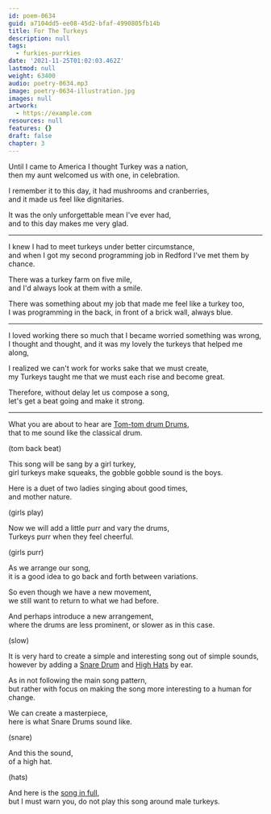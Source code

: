 ```yaml
---
id: poem-0634
guid: a7104dd5-ee08-45d2-bfaf-4990805fb14b
title: For The Turkeys
description: null
tags:
  - furkies-purrkies
date: '2021-11-25T01:02:03.462Z'
lastmod: null
weight: 63400
audio: poetry-0634.mp3
image: poetry-0634-illustration.jpg
images: null
artwork:
  - https://example.com
resources: null
features: {}
draft: false
chapter: 3
---
```


Until I came to America I thought Turkey was a nation,\
then my aunt welcomed us with one, in celebration.

I remember it to this day, it had mushrooms and cranberries,\
and it made us feel like dignitaries.

It was the only unforgettable mean I've ever had,\
and to this day makes me very glad.

---

I knew I had to meet turkeys under better circumstance,\
and when I got my second programming job in Redford I've met them by chance.

There was a turkey farm on five mile,\
and I'd always look at them with a smile.

There was something about my job that made me feel like a turkey too,\
I was programming in the back, in front of a brick wall, always blue.

---

I loved working there so much that I became worried something was wrong,\
I thought and thought, and it was my lovely the turkeys that helped me along,

I realized we can't work for works sake that we must create,\
my Turkeys taught me that we must each rise and become great.

Therefore, without delay let us compose a song,\
let's get a beat going and make it strong.

---

What you are about to hear are [Tom-tom drum Drums](https://en.wikipedia.org/wiki/Tom-tom_drum),\
that to me sound like the classical drum.

(tom back beat)

This song will be sang by a girl turkey,\
girl turkeys make squeaks, the gobble gobble sound is the boys.

Here is a duet of two ladies singing about good times,\
and mother nature.

(girls play)

Now we will add a little purr and vary the drums,\
Turkeys purr when they feel cheerful.

(girls purr)

As we arrange our song,\
it is a good idea to go back and forth between variations.

So even though we have a new movement,\
we still want to return to what we had before.

And perhaps introduce a new arrangement,\
where the drums are less prominent, or slower as in this case.

(slow)

It is very hard to create a simple and interesting song out of simple sounds,\
however by adding a [Snare Drum](https://en.wikipedia.org/wiki/Snare_drum) and [High Hats](https://en.wikipedia.org/wiki/Hi-hat) by ear.

As in not following the main song pattern,\
but rather with focus on making the song more interesting to a human for change.

We can create a masterpiece,\
here is what Snare Drums sound like.

(snare)

And this the sound,\
of a high hat.

(hats)

And here is the [song in full](files/turkey-song.mp3),\
but I must warn you, do not play this song around male turkeys.
